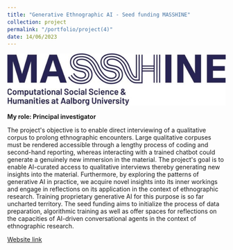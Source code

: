 ```yaml
---
title: "Generative Ethnographic AI - Seed funding MASSHINE"
collection: project
permalink: "/portfolio/project(4)"
date: 14/06/2023
---
```

![Conference](/images/masshine12.jpg)

**My role: Principal investigator**

The project's objective is to enable direct interviewing of a qualitative corpus to prolong ethnographic encounters. Large qualitative corpuses must be rendered accessible through a lengthy process of coding and second-hand reporting, whereas interacting with a trained chatbot could generate a genuinely new immersion in the material. The project's goal is to enable AI-curated access to qualitative interviews thereby generating new insights into the material. Furthermore, by exploring the patterns of generative AI in practice, we acquire novel insights into its inner workings and engage in reflections on its application in the context of ethnographic research. Training proprietary generative AI for this purpose is so far uncharted territory. The seed funding aims to initialize the process of data preparation, algorithmic training as well as offer spaces for reflections on the capacities of AI-driven conversational agents in the context of ethnographic research.


[Website link](https://vbn.aau.dk/en/projects/generative-ethnographic-ai-seed-funding-masshine)
